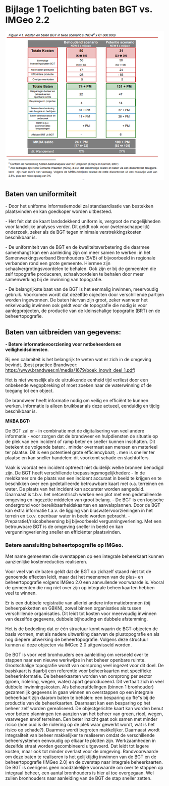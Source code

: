 Bijlage 1 Toelichting baten BGT vs. IMGeo 2.2
=============================================

![](media/ac60084762a2c72dadca3e7fe2b883ad.png)

Baten van uniformiteit
----------------------

\- Door het uniforme informatiemodel zal standaardisatie van bestekken
plaatsvinden en kan goedkoper worden uitbesteed.

\- Het feit dat de kaart landsdekkend uniform is, vergroot de mogelijkheden voor
landelijke analyses verder. Dit geldt ook voor (wetenschappelijk) onderzoek,
zeker als de BGT tegen minimale verstrekkingskosten beschikbaar is.

\- De uniformiteit van de BGT en de kwaliteitsverbetering die daarmee samenhangt
kan een aanleiding zijn om meer samen te werken: in het Samenwerkingsverband
Bronhouders (SVB) of bijvoorbeeld in regionale verbanden rond een grote
gemeente. Hiermee zijn schaalvergrotingsvoordelen te behalen. Ook zijn er bij de
gemeenten die zelf topografie produceren, schaalvoordelen te behalen door meer
samenwerking bij de inwinning van topografie.

\- De belangrijkste baat van de BGT is het eenmalig inwinnen, meervoudig
gebruik. Voorkomen wordt dat dezelfde objecten door verschillende partijen
worden ingewonnen. De baten hiervan zijn groot, zeker wanneer het enkelvoudig
inwinnen ook geldt voor de topografie die nodig is voor aanlegprojecten, de
productie van de kleinschalige topografie (BRT) en de beheertopografie.

Baten van uitbreiden van gegevens:
----------------------------------

**- Betere informatievoorziening voor netbeheerders en veiligheidsdiensten**.

Bij een calamiteit is het belangrijk te weten wat er zich in de omgeving
bevindt. (best practice Brandweer:
https://www.brandweer.nl/media/1679/boek_inowit_deel_1.pdf)

Het is niet wenselijk als de uitrukkende eenheid tijd verliest door een
onbekende wegopbreking of moet zoeken naar de waterwinning of de toegang tot een
object.

De brandweer heeft informatie nodig om veilig en efficiënt te kunnen werken.
Informatie is alleen bruikbaar als deze actueel, eenduidig en tijdig beschikbaar
is.

**MKBA BGT:**

De BGT zal er - in combinatie met de digitalisering van veel andere informatie -
voor zorgen dat de brandweer en hulpdiensten de situatie op de plek van een
incident of ramp beter en sneller kunnen inschatten. Dit betekent de volgende
baten: . minder overmaat aan mensen en materieel ter plaatse. Dit is een
potentieel grote efficiencybaat; . men is sneller ter plaatse en kan sneller
handelen: dit voorkomt schade en slachtoffers.

Vaak is voordat een incident optreedt niet duidelijk welke bronnen benodigd
zijn. De BGT heeft verschillende toepassingsmogelijkheden: - In de meldkamer om
de plaats van een incident accuraat in beeld te krijgen en te beschikken over
een gedetailleerde betrouwbare kaart met o.a. terreinen en water. De plaats van
het incident kan accurater worden aangeduid. Daarnaast is t.b.v. het
netcentrisch werken een plot met een gedetailleerde omgeving en ingezette
middelen van groot belang. - De BGT is een logische ondergrond voor
bereikbaarheidskaarten en aanvalsplannen. Door de BGT kan extra informatie
t.a.v. de ligging van bluswatervoorzieningen in het terrein en t.o.v. openbaar
water in beeld worden gebracht. - Preparatief/risicobeheersing bij bijvoorbeeld
vergunningverlening. Met een betrouwbare BGT is de omgeving sneller in beeld en
kan vergunningverlening sneller en efficiënter plaatsvinden.

### Betere aansluiting beheertopografie op IMGeo.

Met name gemeenten die overstappen op een integrale beheerkaart kunnen
aanzienlijke kostenreducties realiseren.

Voor veel van de baten geldt dat de BGT op zichzelf staand niet tot de genoemde
effecten leidt, maar dat het meenemen van de plus- en beheertopografie volgens
IMGeo 2.0 een aanvullende voorwaarde is. Vooral de gemeenten die nog niet over
zijn op integrale beheerkaarten hebben veel te winnen.

Er is een dubbele registratie van allerlei andere informatiebronnen (bij
beheerpakketten en GBKN), zowel binnen organisaties als tussen verschillende
organisaties. Dit leidt tot kosten voor meervoudig inwinnen van dezelfde
gegevens, dubbele bijhouding en dubbele afstemming.

Het is de bedoeling dat er één structuur komt waarin de BGT-objecten de basis
vormen, met als nadere uitwerking daarvan de plustopografie en als nog diepere
uitwerking de beheertopografie. Volgens deze structuur kunnen al deze objecten
via IMGeo 2.0 uitgewisseld worden.

De BGT is voor veel bronhouders een aanleiding om versneld over te stappen naar
een nieuwe werkwijze in het beheer openbare ruimte. Grootschalige topografie
wordt van oorsprong veel ingezet voor dit doel. De basiskaart is daarbij een
referentie voor beheerkaarten met specifieke beheerinformatie. De beheerkaarten
worden van oorsprong per sector (groen, riolering, wegen, water) apart
geproduceerd. Dit vertaalt zich in veel dubbele inwinningskosten. Als
beheerafdelingen (binnen 1 bronhouder) gezamenlijk gegevens in gaan winnen en
overstappen op een integrale beheerkaart zijn daarom baten te behalen: een
besparing op fte‟s bij de productie van de beheerkaarten. Daarnaast kan een
besparing op het beheer zelf worden gerealiseerd. De objectgerichte kaart kan
worden benut voor betere planningen ten aanzien van het beheer van groen, riool,
wegen, vaarwegen en/of terreinen. Een beter inzicht gaat ook samen met minder
risico (hoe oud is de riolering op de plek waar gewerkt wordt, wat is het risico
op schade?). Daarmee wordt begroten makkelijker. Daarnaast wordt integraliteit
van beheer makkelijker te realiseren omdat de verschillende beheersystemen
eenvoudig op elkaar te plotten zijn. Werkzaamheden in dezelfde straat worden
gecombineerd uitgevoerd. Dat leidt tot lagere kosten, maar ook tot minder
overlast voor de omgeving. Randvoorwaarde om deze baten te realiseren is het
gelijktijdig inwinnen van de BGT en de beheertopografie (IMGeo 2.0) en de
overstap naar integrale beheerkaarten. De BGT is overigens geen noodzakelijke
voorwaarde om over te stappen op integraal beheer, een aantal bronhouders is
hier al toe overgegaan. Wel zullen bronhouders naar aanleiding van de BGT de
stap sneller zetten.
